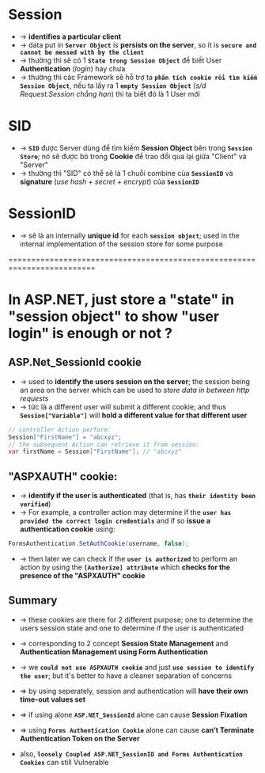 # Session
* -> **identifies a particular client**
* -> data put in **`Server Object`** is **persists on the server**, so it is **`secure and cannot be messed with by the client`**
* -> thường thì sẽ có 1 **`State trong Session Object`** để biết User **Authentication** (_login_) hay chưa
* -> thường thì các Framework sẽ hỗ trợ ta **`phân tích cookie rồi tìm kiếm Session Object`**, nếu ta lấy ra 1 **`empty Session Object`** (_s/d Request.Session chẳng hạn_) thì ta biết đó là 1 User mới 

# SID
* -> **`SID`** được Server dùng để tìm kiếm **Session Object** bên trong **`Session Store`**; nó sẽ được bỏ trong **Cookie** để trao đổi qua lại giữa "Client" và "Server"
* -> thường thì "SID" có thể sẽ là 1 chuỗi combine của **`SessionID`** và **signature** (_use hash + secret + encrypt_) của **`SessionID`**

# SessionID
* -> sẽ là an internally **unique id** for each **`session object`**; used in the internal implementation of the session store for some purpose

=========================================================================
# In ASP.NET, just store a "state" in "session object" to show "user login" is enough or not ?

## **ASP.Net_SessionId** cookie 
* -> used to **identify the users session on the server**; the session being an area on the server which can be used to _store data in between http requests_
* -> tức là a different user will submit a different cookie; and thus **`Session["Variable"]`** will **hold a different value for that different user**

```cs - VD: ta update/main "state" trong "session"
// controller Action perform:
Session["FirstName"] = "abcxyz"; 
// the subsequent Action can retrieve it from session:
var firstName = Session["FirstName"]; // "abcxyz"
```

## "ASPXAUTH" cookie:
* -> **identify if the user is authenticated** (that is, has **`their identity been verified`**)
* -> For example, a controller action may determine if the **`user has provided the correct login credentials`** and if so **issue a authentication cookie** using:
```cs
FormsAuthentication.SetAuthCookie(username, false);
```
* -> then later we can check if the **`user is authorized`** to perform an action by using the **`[Authorize] attribute`** which **checks for the presence of the "ASPXAUTH" cookie**

## Summary
* ->  these cookies are there for 2 different purpose; one to determine the users session state and one to determine if the user is authenticated
* -> corresponding to 2 concept **Session State Management** and **Authentication Management using Form Authentication**
* -> we **`could not use ASPXAUTH cookie`** and just **`use session to identify the user`**; but it's better to have a cleaner separation of concerns 

* => by using seperately, session and authentication will **have their own time-out values set**
* => if using alone **`ASP.NET_SessionId`** alone can cause **Session Fixation**
* => using **`Forms Authentication Cookie`** alone can cause **can’t Terminate Authentication Token on the Server**

* also, **`loosely Coupled ASP.NET_SessionID and Forms Authentication Cookies`** can still Vulnerable